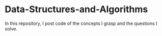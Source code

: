 # Data-Structures-and-Algorithms
In this repository, I post code of the concepts I grasp and the questions I solve.
